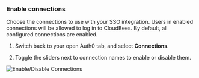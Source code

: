 ### Enable connections

Choose the connections to use with your SSO integration. Users in enabled connections will be allowed to log in to CloudBees. By default, all configured connections are enabled.

1. Switch back to your open Auth0 tab, and select **Connections**.

2. Toggle the sliders next to connection names to enable or disable them.

![Enable/Disable Connections](https://auth0.com/docs/media/articles/dashboard/sso-integrations/settings-connections-cloudbees.png)